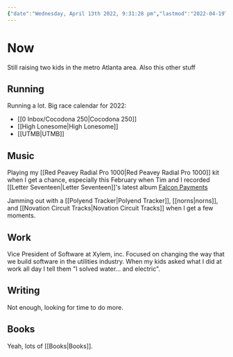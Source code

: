 ```yaml
---
{"date":"Wednesday, April 13th 2022, 9:31:28 pm","lastmod":"2022-04-19T10:51:54-04:00","dg-publish":true,"dg-permalink":"now","permalink":"/now/","dgHomeLink":true,"dgPassFrontmatter":true}
---
```


# Now

Still raising two kids in the metro Atlanta area. Also this other stuff

## Running

Running a lot. Big race calendar for 2022:

- [[0 Inbox/Cocodona 250|Cocodona 250]]
- [[High Lonesome|High Lonesome]]
- [[UTMB|UTMB]]

## Music

Playing my [[Red Peavey Radial Pro 1000|Red Peavey Radial Pro 1000]] kit when I get a chance, especially this February when Tim and I recorded [[Letter Seventeen|Letter Seventeen]]'s latest album [Falcon Payments](https://letterseventeen.bandcamp.com/album/falcon-payments)

Jamming out with a [[Polyend Tracker|Polyend Tracker]], [[norns|norns]], and [[Novation Circuit Tracks|Novation Circuit Tracks]] when I get a few moments.

## Work

Vice President of Software at Xylem, inc. Focused on changing the way that we build software in the utilities industry. When my kids asked what I did at work all day I tell them "I solved water... and electric".

## Writing

Not enough, looking for time to do more.

## Books

Yeah, lots of [[Books|Books]].
